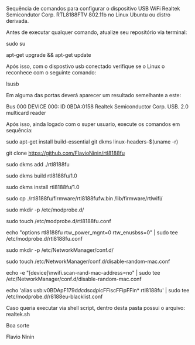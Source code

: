 Sequência de comandos para configurar o dispositivo USB WiFi Realtek Semicondutor Corp. RTL8188FTV 802.11b no Linux Ubuntu ou distro derivada.

Antes de executar qualquer comando, atualize seu repositório via terminal:

sudo su

apt-get upgrade && apt-get update

Após isso, com o dispostivo usb conectado verifique se o Linux o reconhece com o seguinte comando:

lsusb

Em alguma das portas deverá aparecer um resultado semelhante a este:

Bus 000 DEVICE 000: ID 0BDA:0158 Realtek Semiconductor Corp. USB. 2.0 multicard reader

Após isso, ainda logado com o super usuario, execute os comandos em sequência:

sudo apt-get install build-essential git dkms linux-headers-$(uname -r)

git clone https://github.com/FlavioNinin/rtl8188fu

sudo dkms add ./rtl8188fu

sudo dkms build rtl8188fu/1.0

sudo dkms install rtl8188fu/1.0

sudo cp ./rtl8188fu/firmware/rtl8188fufw.bin /lib/firmware/rtlwifi/

sudo mkdir -p /etc/modprobe.d/

sudo touch /etc/modprobe.d/rtl8188fu.conf

echo "options rtl8188fu rtw_power_mgnt=0 rtw_enusbss=0" | sudo tee /etc/modprobe.d/rtl8188fu.conf

sudo mkdir -p /etc/NetworkManager/conf.d/

sudo touch /etc/NetworkManager/conf.d/disable-random-mac.conf

echo -e "[device]\nwifi.scan-rand-mac-address=no" | sudo tee /etc/NetworkManager/conf.d/disable-random-mac.conf

echo 'alias usb:v0BDApF179d*dc*dsc*dp*icFFiscFFipFFin* rtl8188fu' | sudo tee /etc/modprobe.d/r8188eu-blacklist.conf


Caso queria executar via shell script, dentro desta pasta possui o arquivo: realtek.sh

Boa sorte

Flavio Ninin

